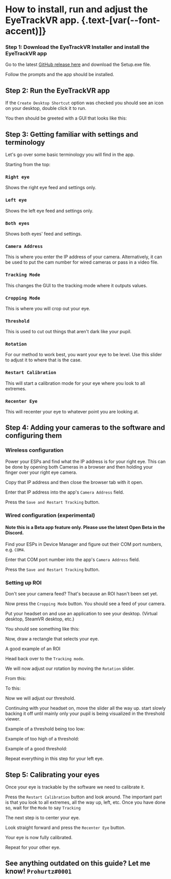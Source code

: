 <script setup>
import Alerts from '../../vue/alerts/Alerts.vue'
import CheckList from '../../vue/CheckBoxList.vue'
import ImageCard from '../../vue/images/ImageComponent.vue'
import { image_settings } from '../../static/image_settings'
import { alerts } from '../../static/alerts'
import { Requirements } from '../../static/app_build_requirements'
</script>

# How to install, run and adjust the EyeTrackVR app. {.text-[var(--font-accent)]}

### Step 1: Download the EyeTrackVR Installer and install the EyeTrackVR app

Go to the latest [GitHub release here](https://github.com/EyeTrackVR/EyeTrackVR/releases/latest) and download the Setup.exe file.

Follow the prompts and the app should be installed.

## Step 2: Run the EyeTrackVR app

If the `Create Desktop Shortcut` option was checked you should see an icon on your desktop, double click it to run.

You then should be greeted with a GUI that looks like this:
<ImageCard :options="image_settings.eyetrack_vr_guide_three"/>

## Step 3: Getting familiar with settings and terminology

Let's go over some basic terminology you will find in the app.

Starting from the top:

### `Right eye`

Shows the right eye feed and settings only.

### `Left eye`

Shows the left eye feed and settings only.

### `Both eyes`

Shows both eyes' feed and settings.

### `Camera Address`

This is where you enter the IP address of your camera.
Alternatively, it can be used to put the cam number for wired cameras or pass in a video file.

### `Tracking Mode`

This changes the GUI to the tracking mode where it outputs values.

### `Cropping Mode`

This is where you will crop out your eye.

### `Threshold`

This is used to cut out things that aren't dark like your pupil.

### `Rotation`

For our method to work best, you want your eye to be level.
Use this slider to adjust it to where that is the case.

### `Restart Calibration`

This will start a calibration mode for your eye where you look to all extremes.

### `Recenter Eye`

This will recenter your eye to whatever point you are looking at.

## Step 4: Adding your cameras to the software and configuring them

### Wireless configuration

Power your ESPs and find what the IP address is for your right eye. This can be done by opening both Cameras in a browser and then holding your finger over your right eye camera.

Copy that IP address and then close the browser tab with it open.

Enter that IP address into the app's `Camera Address` field.

Press the `Save and Restart Tracking` button.

### Wired configuration (experimental)
#### Note this is a Beta app feature only. Please use the latest Open Beta in the Discord.

Find your ESPs in Device Manager and figure out their COM port numbers, e.g. ``COM4``.

Enter that COM port number into the app's `Camera Address` field.

Press the `Save and Restart Tracking` button.

### Setting up ROI

Don't see your camera feed? That's because an ROI hasn't been set yet.
<ImageCard :options="image_settings.eyetrack_vr_guide_four"/>

Now press the `Cropping Mode` button.
You should see a feed of your camera.

Put your headset on and use an application to see your desktop. (Virtual desktop, SteamVR desktop, etc.)

You should see something like this:
<ImageCard :options="image_settings.eyetrack_vr_guide_five"/>

Now, draw a rectangle that selects your eye.

A good example of an ROI
<ImageCard :options="image_settings.eyetrack_vr_guide_six"/>

Head back over to the `Tracking mode`.

We will now adjust our rotation by moving the `Rotation` slider.

From this:
<ImageCard :options="image_settings.eyetrack_vr_guide_seven"/>

To this:
<ImageCard :options="image_settings.eyetrack_vr_guide_eight"/>

Now we will adjust our threshold.

Continuing with your headset on, move the slider all the way up.
start slowly backing it off until mainly only your pupil is being visualized in the threshold viewer.

Example of a threshold being too low:
<ImageCard :options="image_settings.eyetrack_vr_guide_nine"/>

Example of too high of a threshold:
<ImageCard :options="image_settings.eyetrack_vr_guide_ten"/>

Example of a good threshold:
<ImageCard :options="image_settings.eyetrack_vr_guide_eleven"/>

Repeat everything in this step for your left eye.

## Step 5: Calibrating your eyes

Once your eye is trackable by the software we need to calibrate it.

Press the `Restart Calibration` button and look around.
The important part is that you look to all extremes, all the way up, left, etc.
Once you have done so, wait for the `Mode` to say `Tracking`

The next step is to center your eye.

Look straight forward and press the `Recenter Eye` button.

Your eye is now fully calibrated.

Repeat for your other eye.

<Alerts :options="alerts.eyetrack_vr_guide_two">
    <template v-slot:content>
        <p>
           To best center both eyes, look at one spot and hit the 'Recenter Eye' button for each eye without moving your eyes.
        </p>
    </template>
</Alerts>

## See anything outdated on this guide? Let me know! `Prohurtz#0001`
